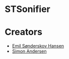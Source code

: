 # STSonifier

# Creators
- [Emil Sønderskov Hansen](https://github.com/esha1995)
- [Simon Andersen](https://github.com/ThaDuyx)
